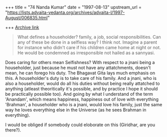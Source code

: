 +++
title = "74 Nanda Kumar"
date = "1997-08-13"
upstream_url = "https://lists.advaita-vedanta.org/archives/advaita-l/1997-August/006835.html"

+++
[Archive link](https://lists.advaita-vedanta.org/archives/advaita-l/1997-August/006835.html)

>What defines a householder?  family, a job, social responsibilities.  Can
>any of these be done in a selfless way?  I think not.  Imagine a parent
>for instance who didn't care if his children came home at night or not.
>He would be condemned as irresponsible not hailed as a sannyasi.

Does caring for others mean Selfishness? With respect to a jnani being a
householder, just because he must not have any attatchments, doesn't
mean, he can forego his duty. The Bhagavat Gita lays much emphasis on
this. A householder's duty is to take care of his family. And a jnani, who
is also a householder, would do all his duties without being really
attatched to anything (atleast theoritically it's possible, and by practice I
hope it should be practically possible too). And going by what I
understand of the term 'Anandam', which means happiness, happiness
out of love with everything 'Brahman', a householder who is a jnani,
would love his family, just the same way he loves everything else in the
Universe (as he sees Brahman in everything).

I would be obliged if somebody could eloborate on this (Giridhar, are you
there?).

